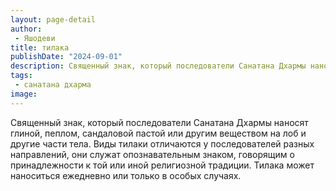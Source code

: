 ```yaml
---
layout: page-detail
author:
 - Яшодеви
title: тилака
publishDate: "2024-09-01"
description: Священный знак, который последователи Санатана Дхармы наносят глиной, пеплом, сандаловой пастой или другим веществом на лоб и другие части тела. Виды тилаки отличаются у последователей разных направлений, они служат опознавательным знаком, говорящим о принадлежности к той или иной религиозной традиции. Тилака может наноситься ежедневно или только в особых случаях.
tags:
 - санатана дхарма
image: 
---
```


Священный знак, который последователи Санатана Дхармы наносят глиной, пеплом, сандаловой пастой или другим веществом на лоб и другие части тела. Виды тилаки отличаются у последователей разных направлений, они служат опознавательным знаком, говорящим о принадлежности к той или иной религиозной традиции. Тилака может наноситься ежедневно или только в особых случаях.

